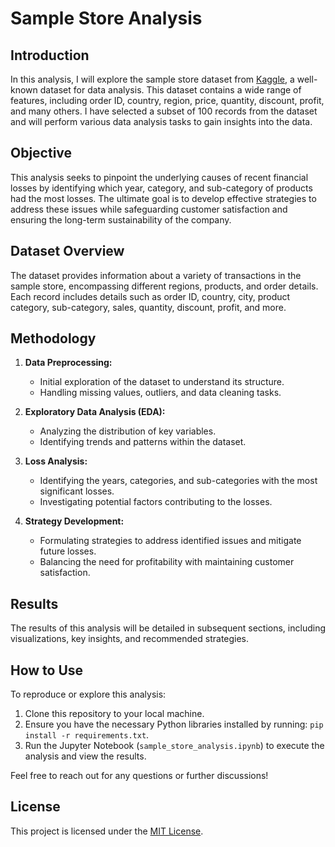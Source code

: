 # Sample Store Analysis

## Introduction

In this analysis, I will explore the sample store dataset from [Kaggle](https://www.kaggle.com/code/filizesenkaya/sample-store), a well-known dataset for data analysis. This dataset contains a wide range of features, including order ID, country, region, price, quantity, discount, profit, and many others. I have selected a subset of 100 records from the dataset and will perform various data analysis tasks to gain insights into the data.

## Objective

This analysis seeks to pinpoint the underlying causes of recent financial losses by identifying which year, category, and sub-category of products had the most losses. The ultimate goal is to develop effective strategies to address these issues while safeguarding customer satisfaction and ensuring the long-term sustainability of the company.

## Dataset Overview

The dataset provides information about a variety of transactions in the sample store, encompassing different regions, products, and order details. Each record includes details such as order ID, country, city, product category, sub-category, sales, quantity, discount, profit, and more.

## Methodology

1. **Data Preprocessing:**
   - Initial exploration of the dataset to understand its structure.
   - Handling missing values, outliers, and data cleaning tasks.

2. **Exploratory Data Analysis (EDA):**
   - Analyzing the distribution of key variables.
   - Identifying trends and patterns within the dataset.

3. **Loss Analysis:**
   - Identifying the years, categories, and sub-categories with the most significant losses.
   - Investigating potential factors contributing to the losses.

4. **Strategy Development:**
   - Formulating strategies to address identified issues and mitigate future losses.
   - Balancing the need for profitability with maintaining customer satisfaction.



## Results

The results of this analysis will be detailed in subsequent sections, including visualizations, key insights, and recommended strategies.

## How to Use

To reproduce or explore this analysis:

1. Clone this repository to your local machine.
2. Ensure you have the necessary Python libraries installed by running: `pip install -r requirements.txt`.
3. Run the Jupyter Notebook (`sample_store_analysis.ipynb`) to execute the analysis and view the results.

Feel free to reach out for any questions or further discussions!

## License

This project is licensed under the [MIT License](LICENSE).
